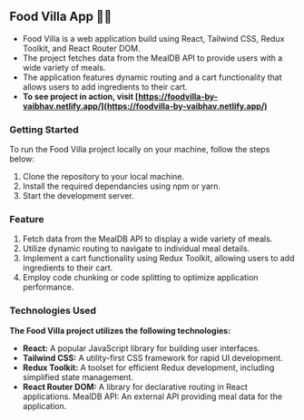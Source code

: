 ## Food Villa App 🍴🎯

- Food Villa is a web application build using React, Tailwind CSS, Redux Toolkit, and React Router DOM.
- The project fetches data from the MealDB API to provide users with a wide variety of meals.
- The application features dynamic routing and a cart functionality that allows users to add ingredients to their cart.
- **To see project in action, visit [https://foodvilla-by-vaibhav.netlify.app/](https://foodvilla-by-vaibhav.netlify.app/)**

### Getting Started

To run the Food Villa project locally on your machine, follow the steps below:

1. Clone the repository to your local machine.
2. Install the required dependancies using npm or yarn.
3. Start the development server.

### Feature

1. Fetch data from the MealDB API to display a wide variety of meals.
2. Utilize dynamic routing to navigate to individual meal details.
3. Implement a cart functionality using Redux Toolkit, allowing users to add ingredients to their cart.
4. Employ code chunking or code splitting to optimize application performance.

### Technologies Used

**The Food Villa project utilizes the following technologies:**

- **React:** A popular JavaScript library for building user interfaces.
- **Tailwind CSS:** A utility-first CSS framework for rapid UI development.
- **Redux Toolkit:** A toolset for efficient Redux development, including simplified state management.
- **React Router DOM:** A library for declarative routing in React applications.
  MealDB API: An external API providing meal data for the application.
